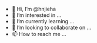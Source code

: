 - 👋 Hi, I’m @hnjieha
- 👀 I’m interested in ...
- 🌱 I’m currently learning ...
- 💞️ I’m looking to collaborate on ...
- 📫 How to reach me ...

<!---
hnjieha/hnjieha is a ✨ special ✨ repository because its `README.md` (this file) appears on your GitHub profile.
You can click the Preview link to take a look at your changes.
--->

